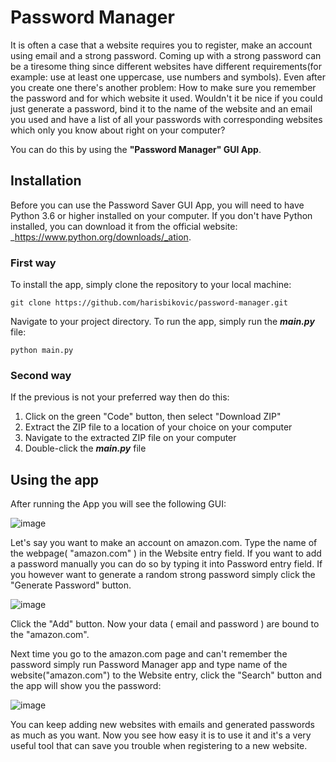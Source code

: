 # Password Manager

It is often a case that a website requires you to register, make an account using email and a strong password.
Coming up with a strong password can be a tiresome thing since different websites have different requirements(for example: use at least one uppercase, use numbers
and symbols).
Even after you create one there's another problem: How to make sure you remember the password and for which website it used.
Wouldn't it be nice if you could just generate a password, bind it to the name of the website and an email you used and have a list of 
all your passwords with corresponding websites which only you know about right on your computer?

You can do this by using the **"Password Manager" GUI App**.

## Installation
Before you can use the Password Saver GUI App, you will need to have Python 3.6 or higher installed on your computer.
If you don't have Python installed, you can download it from the official website: _https://www.python.org/downloads/_ation.

### First way
To install the app, simply clone the repository to your local machine:

`git clone https://github.com/harisbikovic/password-manager.git`

Navigate to your project directory. To run the app, simply run the **_main.py_** file:

`python main.py`

### Second way
If the previous is not your preferred way then do this:
1. Click on the green "Code" button, then select "Download ZIP"
2. Extract the ZIP file to a location of your choice on your computer
3. Navigate to the extracted ZIP file on your computer
4. Double-click the **_main.py_** file

## Using the app
After running the App you will see the following GUI:

![image](https://user-images.githubusercontent.com/108518278/234801479-b427a09f-d9c8-4a39-b7e8-9ec2f8f49662.png)

Let's say you want to make an account on amazon.com. Type the name of the webpage( "amazon.com" ) in the Website entry field. If you want to add a password manually you can do so by typing it into Password entry field. If you however want to generate a random strong password simply click the "Generate Password" button.

![image](https://user-images.githubusercontent.com/108518278/234802645-27b18ca4-10f4-4764-bc71-4ec9b1818981.png)

Click the "Add" button.
Now your data ( email and password ) are bound to the "amazon.com".

Next time you go to the amazon.com page and can't remember the password simply run Password Manager app and type name of the website("amazon.com") to the Website entry, click the "Search" button and the app will show you the password:

![image](https://user-images.githubusercontent.com/108518278/234804865-e6ffa60f-0853-4fc2-afbe-4a4f17b9062c.png)

You can keep adding new websites with emails and generated passwords as much as you want.
Now you see how easy it is to use it and it's a very useful tool that can save you trouble when registering to a new website.
